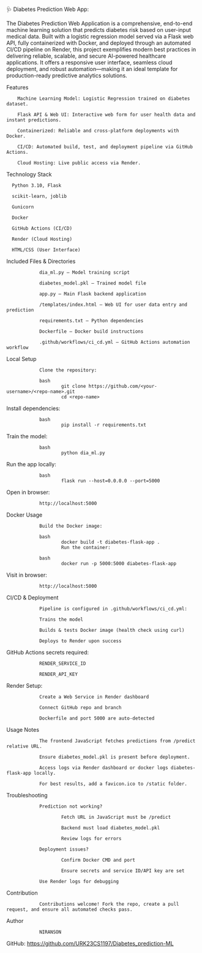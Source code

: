 🩺 Diabetes Prediction Web App:


The Diabetes Prediction Web Application is a comprehensive, end-to-end machine learning solution that predicts diabetes risk based on user-input medical data. Built with a logistic regression model served via a Flask web API, fully containerized with Docker, and deployed through an automated CI/CD pipeline on Render, this project exemplifies modern best practices in delivering reliable, scalable, and secure AI-powered healthcare applications. It offers a responsive user interface, seamless cloud deployment, and robust automation—making it an ideal template for production-ready predictive analytics solutions.

Features

        Machine Learning Model: Logistic Regression trained on diabetes dataset.

        Flask API & Web UI: Interactive web form for user health data and instant predictions.

        Containerized: Reliable and cross-platform deployments with Docker.

        CI/CD: Automated build, test, and deployment pipeline via GitHub Actions.

        Cloud Hosting: Live public access via Render.


Technology Stack

      Python 3.10, Flask

      scikit-learn, joblib

      Gunicorn

      Docker

      GitHub Actions (CI/CD)

      Render (Cloud Hosting)

      HTML/CSS (User Interface)


Included Files & Directories

                dia_ml.py — Model training script

                diabetes_model.pkl — Trained model file

                app.py — Main Flask backend application

                /templates/index.html — Web UI for user data entry and prediction

                requirements.txt — Python dependencies

                Dockerfile — Docker build instructions

                .github/workflows/ci_cd.yml — GitHub Actions automation workflow

Local Setup

                Clone the repository:

                bash
                        git clone https://github.com/<your-username>/<repo-name>.git
                        cd <repo-name>


Install dependencies:

                bash
                        pip install -r requirements.txt


Train the model:

                bash
                        python dia_ml.py


Run the app locally:

                bash
                        flask run --host=0.0.0.0 --port=5000

                        
Open in browser:

                http://localhost:5000



Docker Usage

                Build the Docker image:

                bash
                        docker build -t diabetes-flask-app .
                        Run the container:

                bash
                        docker run -p 5000:5000 diabetes-flask-app

                        
Visit in browser:

                http://localhost:5000



CI/CD & Deployment

                Pipeline is configured in .github/workflows/ci_cd.yml:

                Trains the model

                Builds & tests Docker image (health check using curl)

                Deploys to Render upon success

 
 GitHub Actions secrets required:

                RENDER_SERVICE_ID

                RENDER_API_KEY



Render Setup:

                Create a Web Service in Render dashboard

                Connect GitHub repo and branch

                Dockerfile and port 5000 are auto-detected

                

Usage Notes

                The frontend JavaScript fetches predictions from /predict relative URL.

                Ensure diabetes_model.pkl is present before deployment.

                Access logs via Render dashboard or docker logs diabetes-flask-app locally.

                For best results, add a favicon.ico to /static folder.



Troubleshooting

                Prediction not working?

                        Fetch URL in JavaScript must be /predict

                        Backend must load diabetes_model.pkl

                        Review logs for errors
                
                Deployment issues?

                        Confirm Docker CMD and port

                        Ensure secrets and service ID/API key are set

                Use Render logs for debugging


Contribution

                Contributions welcome! Fork the repo, create a pull request, and ensure all automated checks pass.


Author

                NIRANSON
                
GitHub: https://github.com/URK23CS1197/Diabetes_prediction-ML
